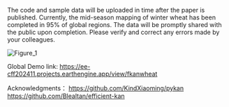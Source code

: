 The code and sample data will be uploaded in time after the paper is published.
Currently, the mid-season mapping of winter wheat has been completed in 95% of global regions. The data will be promptly shared with the public upon completion. Please verify and correct any errors made by your colleagues.

![Figure_1](https://github.com/user-attachments/assets/7d760692-8f85-418b-af2e-0c319ce7d13a)


Global Demo link:
https://ee-cff202411.projects.earthengine.app/view/fkanwheat

Acknowledgments：
https://github.com/KindXiaoming/pykan
https://github.com/Blealtan/efficient-kan

